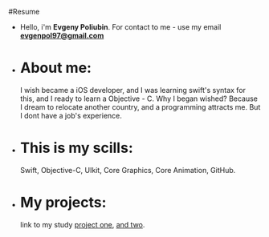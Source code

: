   #Resume
  
- Hello, i'm **Evgeny Poliubin**. For contact to me - use my email **evgenpol97@gmail.com**

- # About me:
  I wish became a iOS developer, and I was learning swift's syntax for this, and I ready to learn a Objective - C.
  Why I began wished? Because I dream to relocate another country, and a programming attracts me. But I dont have a job's experience.
  
- # This is my scills: 
  Swift, Objective-C, UIkit, Core Graphics, Core Animation, GitHub.
  
- # My projects:
  link to my study [project one](https://github.com/EvgenPol/RSLoginScreen), [and two](https://github.com/EvgenPol/RSSchool_T8).
  

